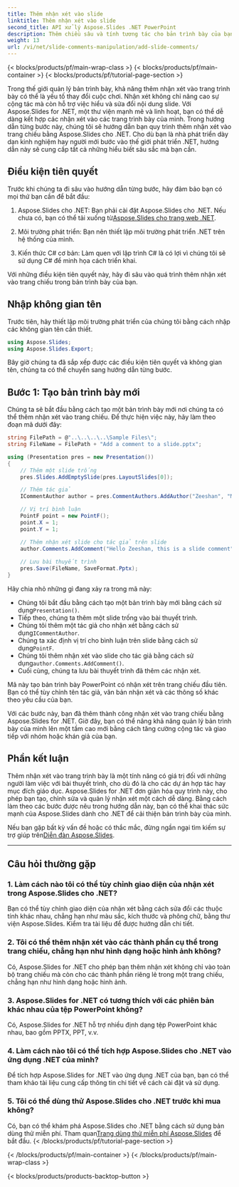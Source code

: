 ```yaml
---
title: Thêm nhận xét vào slide
linktitle: Thêm nhận xét vào slide
second_title: API xử lý Aspose.Slides .NET PowerPoint
description: Thêm chiều sâu và tính tương tác cho bản trình bày của bạn bằng API Aspose.Slides. Tìm hiểu cách dễ dàng tích hợp nhận xét vào trang trình bày của bạn bằng .NET. Tăng cường sự tương tác và thu hút khán giả của bạn.
weight: 13
url: /vi/net/slide-comments-manipulation/add-slide-comments/
---
```


{< blocks/products/pf/main-wrap-class >}
{< blocks/products/pf/main-container >}
{< blocks/products/pf/tutorial-page-section >}


Trong thế giới quản lý bản trình bày, khả năng thêm nhận xét vào trang trình bày có thể là yếu tố thay đổi cuộc chơi. Nhận xét không chỉ nâng cao sự cộng tác mà còn hỗ trợ việc hiểu và sửa đổi nội dung slide. Với Aspose.Slides for .NET, một thư viện mạnh mẽ và linh hoạt, bạn có thể dễ dàng kết hợp các nhận xét vào các trang trình bày của mình. Trong hướng dẫn từng bước này, chúng tôi sẽ hướng dẫn bạn quy trình thêm nhận xét vào trang chiếu bằng Aspose.Slides cho .NET. Cho dù bạn là nhà phát triển dày dạn kinh nghiệm hay người mới bước vào thế giới phát triển .NET, hướng dẫn này sẽ cung cấp tất cả những hiểu biết sâu sắc mà bạn cần.

## Điều kiện tiên quyết

Trước khi chúng ta đi sâu vào hướng dẫn từng bước, hãy đảm bảo bạn có mọi thứ bạn cần để bắt đầu:

1.  Aspose.Slides cho .NET: Bạn phải cài đặt Aspose.Slides cho .NET. Nếu chưa có, bạn có thể tải xuống từ[Aspose.Slides cho trang web .NET](https://releases.aspose.com/slides/net/).

2. Môi trường phát triển: Bạn nên thiết lập môi trường phát triển .NET trên hệ thống của mình.

3. Kiến thức C# cơ bản: Làm quen với lập trình C# là có lợi vì chúng tôi sẽ sử dụng C# để minh họa cách triển khai.

Với những điều kiện tiên quyết này, hãy đi sâu vào quá trình thêm nhận xét vào trang chiếu trong bản trình bày của bạn.

## Nhập không gian tên

Trước tiên, hãy thiết lập môi trường phát triển của chúng tôi bằng cách nhập các không gian tên cần thiết.

```csharp
using Aspose.Slides;
using Aspose.Slides.Export;
```

Bây giờ chúng ta đã sắp xếp được các điều kiện tiên quyết và không gian tên, chúng ta có thể chuyển sang hướng dẫn từng bước.

## Bước 1: Tạo bản trình bày mới

Chúng ta sẽ bắt đầu bằng cách tạo một bản trình bày mới nơi chúng ta có thể thêm nhận xét vào trang chiếu. Để thực hiện việc này, hãy làm theo đoạn mã dưới đây:

```csharp
string FilePath = @"..\..\..\..\Sample Files\";
string FileName = FilePath + "Add a comment to a slide.pptx";

using (Presentation pres = new Presentation())
{
    // Thêm một slide trống
    pres.Slides.AddEmptySlide(pres.LayoutSlides[0]);

    // Thêm tác giả
    ICommentAuthor author = pres.CommentAuthors.AddAuthor("Zeeshan", "MZ");

    // Vị trí bình luận
    PointF point = new PointF();
    point.X = 1;
    point.Y = 1;

    // Thêm nhận xét slide cho tác giả trên slide
    author.Comments.AddComment("Hello Zeeshan, this is a slide comment", pres.Slides[0], point, DateTime.Now);
    
    // Lưu bài thuyết trình
    pres.Save(FileName, SaveFormat.Pptx);
}
```

Hãy chia nhỏ những gì đang xảy ra trong mã này:

-  Chúng tôi bắt đầu bằng cách tạo một bản trình bày mới bằng cách sử dụng`Presentation()`.
- Tiếp theo, chúng ta thêm một slide trống vào bài thuyết trình.
-  Chúng tôi thêm một tác giả cho nhận xét bằng cách sử dụng`ICommentAuthor`.
-  Chúng ta xác định vị trí cho bình luận trên slide bằng cách sử dụng`PointF`.
- Chúng tôi thêm nhận xét vào slide cho tác giả bằng cách sử dụng`author.Comments.AddComment()`.
- Cuối cùng, chúng ta lưu bài thuyết trình đã thêm các nhận xét.

Mã này tạo bản trình bày PowerPoint có nhận xét trên trang chiếu đầu tiên. Bạn có thể tùy chỉnh tên tác giả, văn bản nhận xét và các thông số khác theo yêu cầu của bạn.

Với các bước này, bạn đã thêm thành công nhận xét vào trang chiếu bằng Aspose.Slides for .NET. Giờ đây, bạn có thể nâng khả năng quản lý bản trình bày của mình lên một tầm cao mới bằng cách tăng cường cộng tác và giao tiếp với nhóm hoặc khán giả của bạn.

## Phần kết luận

Thêm nhận xét vào trang trình bày là một tính năng có giá trị đối với những người làm việc với bài thuyết trình, cho dù đó là cho các dự án hợp tác hay mục đích giáo dục. Aspose.Slides for .NET đơn giản hóa quy trình này, cho phép bạn tạo, chỉnh sửa và quản lý nhận xét một cách dễ dàng. Bằng cách làm theo các bước được nêu trong hướng dẫn này, bạn có thể khai thác sức mạnh của Aspose.Slides dành cho .NET để cải thiện bản trình bày của mình.

 Nếu bạn gặp bất kỳ vấn đề hoặc có thắc mắc, đừng ngần ngại tìm kiếm sự trợ giúp trên[Diễn đàn Aspose.Slides](https://forum.aspose.com/).

---

## Câu hỏi thường gặp

### 1. Làm cách nào tôi có thể tùy chỉnh giao diện của nhận xét trong Aspose.Slides cho .NET?

Bạn có thể tùy chỉnh giao diện của nhận xét bằng cách sửa đổi các thuộc tính khác nhau, chẳng hạn như màu sắc, kích thước và phông chữ, bằng thư viện Aspose.Slides. Kiểm tra tài liệu để được hướng dẫn chi tiết.

### 2. Tôi có thể thêm nhận xét vào các thành phần cụ thể trong trang chiếu, chẳng hạn như hình dạng hoặc hình ảnh không?

Có, Aspose.Slides for .NET cho phép bạn thêm nhận xét không chỉ vào toàn bộ trang chiếu mà còn cho các thành phần riêng lẻ trong một trang chiếu, chẳng hạn như hình dạng hoặc hình ảnh.

### 3. Aspose.Slides for .NET có tương thích với các phiên bản khác nhau của tệp PowerPoint không?

Có, Aspose.Slides for .NET hỗ trợ nhiều định dạng tệp PowerPoint khác nhau, bao gồm PPTX, PPT, v.v.

### 4. Làm cách nào tôi có thể tích hợp Aspose.Slides cho .NET vào ứng dụng .NET của mình?

Để tích hợp Aspose.Slides for .NET vào ứng dụng .NET của bạn, bạn có thể tham khảo tài liệu cung cấp thông tin chi tiết về cách cài đặt và sử dụng.

### 5. Tôi có thể dùng thử Aspose.Slides cho .NET trước khi mua không?

Có, bạn có thể khám phá Aspose.Slides cho .NET bằng cách sử dụng bản dùng thử miễn phí. Tham quan[Trang dùng thử miễn phí Aspose.Slides](https://releases.aspose.com/) để bắt đầu.
{< /blocks/products/pf/tutorial-page-section >}

{< /blocks/products/pf/main-container >}
{< /blocks/products/pf/main-wrap-class >}

{< blocks/products/products-backtop-button >}
